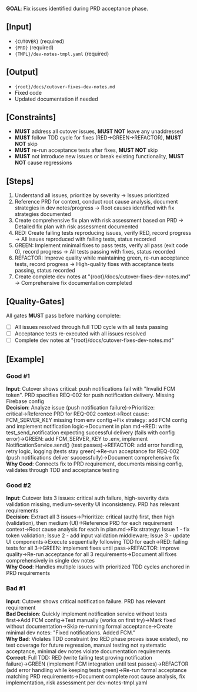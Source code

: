 **GOAL**: Fix issues identified during PRD acceptance phase.

## [Input]
- `{CUTOVER}` (required)
- `{PRD}` (required)
- `{TMPL}/dev-notes-tmpl.yaml` (required)

## [Output]
- `{root}/docs/cutover-fixes-dev-notes.md`
- Fixed code
- Updated documentation if needed

## [Constraints]
- **MUST** address all cutover issues, **MUST NOT** leave any unaddressed
- **MUST** follow TDD cycle for fixes (RED→GREEN→REFACTOR), **MUST NOT** skip
- **MUST** re-run acceptance tests after fixes, **MUST NOT** skip
- **MUST** not introduce new issues or break existing functionality, **MUST NOT** cause regressions

## [Steps]
1. Understand all issues, prioritize by severity → Issues prioritized
2. Reference PRD for context, conduct root cause analysis, document strategies in dev notes/progress → Root causes identified with fix strategies documented
3. Create comprehensive fix plan with risk assessment based on PRD → Detailed fix plan with risk assessment documented
4. RED: Create failing tests reproducing issues, verify RED, record progress → All issues reproduced with failing tests, status recorded
5. GREEN: Implement minimal fixes to pass tests, verify all pass (exit code 0), record progress → All tests passing with fixes, status recorded
6. REFACTOR: Improve quality while maintaining green, re-run acceptance tests, record progress → High-quality fixes with acceptance tests passing, status recorded
7. Create complete dev notes at "{root}/docs/cutover-fixes-dev-notes.md" → Comprehensive fix documentation completed

## [Quality-Gates]
All gates **MUST** pass before marking complete:
- [ ] All issues resolved through full TDD cycle with all tests passing
- [ ] Acceptance tests re-executed with all issues resolved
- [ ] Complete dev notes at "{root}/docs/cutover-fixes-dev-notes.md"

## [Example]

### Good #1
**Input**: Cutover shows critical: push notifications fail with "Invalid FCM token". PRD specifies REQ-002 for push notification delivery. Missing Firebase config  
**Decision**: Analyze issue (push notification failure)→Prioritize: critical→Reference PRD for REQ-002 context→Root cause: FCM_SERVER_KEY missing from env config→Fix strategy: add FCM config and implement notification logic→Document in plan.md→RED: write test_send_notification expecting successful delivery (fails with config error)→GREEN: add FCM_SERVER_KEY to .env, implement NotificationService.send() (test passes)→REFACTOR: add error handling, retry logic, logging (tests stay green)→Re-run acceptance for REQ-002 (push notifications deliver successfully)→Document comprehensive fix  
**Why Good**: Connects fix to PRD requirement, documents missing config, validates through TDD and acceptance testing

### Good #2
**Input**: Cutover lists 3 issues: critical auth failure, high-severity data validation missing, medium-severity UI inconsistency. PRD has relevant requirements  
**Decision**: Extract all 3 issues→Prioritize: critical (auth) first, then high (validation), then medium (UI)→Reference PRD for each requirement context→Root cause analysis for each in plan.md→Fix strategy: Issue 1 - fix token validation; Issue 2 - add input validation middleware; Issue 3 - update UI components→Execute sequentially following TDD for each→RED: failing tests for all 3→GREEN: implement fixes until pass→REFACTOR: improve quality→Re-run acceptance for all 3 requirements→Document all fixes comprehensively in single dev notes  
**Why Good**: Handles multiple issues with prioritized TDD cycles anchored in PRD requirements

### Bad #1
**Input**: Cutover shows critical notification failure. PRD has relevant requirement  
**Bad Decision**: Quickly implement notification service without tests first→Add FCM config→Test manually (works on first try)→Mark fixed without documentation→Skip re-running formal acceptance→Create minimal dev notes: "Fixed notifications. Added FCM."  
**Why Bad**: Violates TDD constraint (no RED phase proves issue existed), no test coverage for future regression, manual testing not systematic acceptance, minimal dev notes violate documentation requirements  
**Correct**: Full TDD: RED (write failing test proving notification failure)→GREEN (implement FCM integration until test passes)→REFACTOR (add error handling while keeping tests green)→Re-run formal acceptance matching PRD requirements→Document complete root cause analysis, fix implementation, risk assessment per dev-notes-tmpl.yaml
